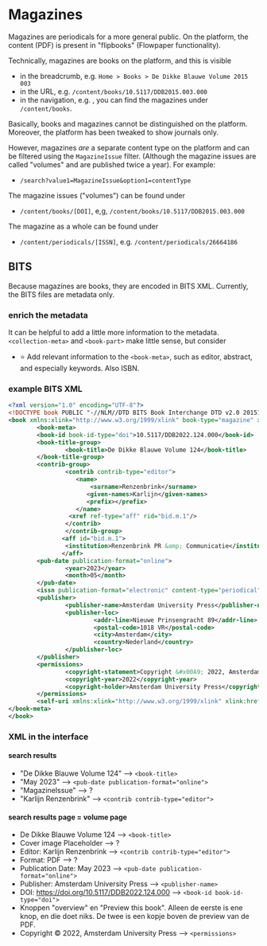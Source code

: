 # Magazines

Magazines are periodicals for a more general public. On the platform, the content (PDF) is present in "flipbooks" (Flowpaper functionality). 

Technically, magazines are books on the platform, and this is visible

- in the breadcrumb, e.g. `Home > Books > De Dikke Blauwe Volume 2015 003`
- in the URL, e.g. `/content/books/10.5117/DDB2015.003.000`
- in the navigation, e.g. , you can find the magazines under `/content/books`.

Basically, books and magazines cannot be distinguished on the platform. Moreover, the platform has been tweaked to show journals only. 

However, magazines _are_ a separate content type on the platform and can be filtered using the `MagazineIssue` filter. (Although the magazine issues are called "volumes" and are published twice a year). For example:

- `/search?value1=MagazineIssue&option1=contentType`

The magazine issues ("volumes") can be found under

- `/content/books/[DOI]`, e,g, `/content/books/10.5117/DDB2015.003.000`

The magazine as a whole can be found under

- `/content/periodicals/[ISSN]`, e.g. `/content/periodicals/26664186`


## BITS

Because magazines are books, they are encoded in BITS XML. Currently, the BITS files are metadata only.

### enrich the metadata
It can be helpful to add a little more information to the metadata. `<collection-meta>` and `<book-part>` make little sense, but consider

- ⭐ Add relevant information to the  `<book-meta>`, such as editor, abstract, and especially keywords. Also ISBN.

### example BITS XML

```xml
<?xml version="1.0" encoding="UTF-8"?>
<!DOCTYPE book PUBLIC "-//NLM//DTD BITS Book Interchange DTD v2.0 20151225//EN" "BITS-book2.dtd">
<book xmlns:xlink="http://www.w3.org/1999/xlink" book-type="magazine" xml:lang="en">
        <book-meta>
        <book-id book-id-type="doi">10.5117/DDB2022.124.000</book-id>
        <book-title-group>
                <book-title>De Dikke Blauwe Volume 124</book-title>
        </book-title-group>
        <contrib-group>
                <contrib contrib-type="editor">
                   <name>
                       <surname>Renzenbrink</surname>
                      <given-names>Karlijn</given-names>
                      <prefix></prefix>
                   </name>
                 <xref ref-type="aff" rid="bid.m.1"/>
                </contrib>
                </contrib-group>
               <aff id="bid.m.1">
                <institution>Renzenbrink PR &amp; Communicatie</institution>, <addr-line>Amsterdam</addr-line>
               </aff>
        <pub-date publication-format="online">
                <year>2023</year>
                <month>05</month>
        </pub-date>
        <issn publication-format="electronic" content-type="periodical">2666-4186</issn>
        <publisher>
                <publisher-name>Amsterdam University Press</publisher-name>
                <publisher-loc>
                        <addr-line>Nieuwe Prinsengracht 89</addr-line>
                        <postal-code>1018 VR</postal-code>
                        <city>Amsterdam</city>
                        <country>Nederland</country>
                </publisher-loc>
        </publisher>
        <permissions>
                <copyright-statement>Copyright &#x00A9; 2022, Amsterdam University Press</copyright-statement>
                <copyright-year>2022</copyright-year>
                <copyright-holder>Amsterdam University Press</copyright-holder>
        </permissions>
        <self-uri xmlns:xlink="http://www.w3.org/1999/xlink" xlink:href="DDB2022_124_000.pdf" content-type="pdf" />
</book-meta>
</book>

```


### XML in the interface

#### search results
- "De Dikke Blauwe Volume 124" --> `<book-title>`
- "May 2023" --> `<pub-date publication-format="online">`
- "MagazineIssue" --> ?
- "Karlijn Renzenbrink" --> `<contrib contrib-type="editor">`

#### search results page = volume page
- De Dikke Blauwe Volume 124 --> `<book-title>`
- Cover image Placeholder --> ?
- Editor: Karlijn Renzenbrink --> `<contrib contrib-type="editor">`
- Format: PDF --> ? 
- Publication Date: May 2023 --> `<pub-date publication-format="online">`
- Publisher: Amsterdam University Press --> `<publisher-name>`
- DOI: https://doi.org/10.5117/DDB2022.124.000 --> `<book-id book-id-type="doi">`
- Knoppen "overview" en "Preview this book". Alleen de eerste is ene knop, en die doet niks. De twee is een kopje boven de preview van de PDF. 
- Copyright © 2022, Amsterdam University Press --> `<permissions>`

